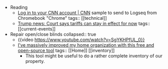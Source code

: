 - Reading
	- [Log in to your CNN account | CNN](https://www.cnn.com/account/log-in?view=tos-update) sample to send to Logseq from Chromebook "Chrome"
	  tags:: [[technical]]
	- [Trump news: Court says tariffs can stay in effect for now](https://www.ctvnews.ca/world/trumps-tariffs/article/us-appeals-court-lets-trump-administration-keep-collecting-tariffs-while-challenges-continue/)
	  tags:: [[current-events]]
- Repair open/close blinds
  collapsed:: true
	- {{video https://www.youtube.com/watch?v=SgYKHPfUL_0}}
	- [I've massively improved my home organization with this free and open-source tool](https://www.xda-developers.com/improved-home-organization-with-free-open-source-tool/)
	  tags:: [[Home]] [[inventory]]
		- This tool might be useful to do a rather complete inventory of our property.